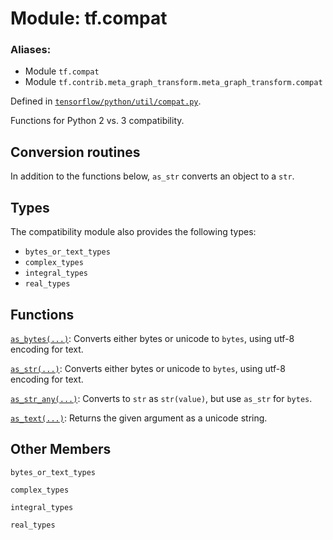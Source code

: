 <div itemscope itemtype="http://developers.google.com/ReferenceObject">
<meta itemprop="name" content="tf.compat" />
<meta itemprop="property" content="bytes_or_text_types"/>
<meta itemprop="property" content="complex_types"/>
<meta itemprop="property" content="integral_types"/>
<meta itemprop="property" content="real_types"/>
</div>

# Module: tf.compat

### Aliases:

* Module `tf.compat`
* Module `tf.contrib.meta_graph_transform.meta_graph_transform.compat`



Defined in [`tensorflow/python/util/compat.py`](https://www.tensorflow.org/code/tensorflow/python/util/compat.py).

Functions for Python 2 vs. 3 compatibility.

## Conversion routines
In addition to the functions below, `as_str` converts an object to a `str`.


## Types
The compatibility module also provides the following types:

* `bytes_or_text_types`
* `complex_types`
* `integral_types`
* `real_types`

## Functions

[`as_bytes(...)`](../tf/compat/as_bytes.md): Converts either bytes or unicode to `bytes`, using utf-8 encoding for text.

[`as_str(...)`](../tf/compat/as_bytes.md): Converts either bytes or unicode to `bytes`, using utf-8 encoding for text.

[`as_str_any(...)`](../tf/compat/as_str_any.md): Converts to `str` as `str(value)`, but use `as_str` for `bytes`.

[`as_text(...)`](../tf/compat/as_text.md): Returns the given argument as a unicode string.

## Other Members

`bytes_or_text_types`

`complex_types`

`integral_types`

`real_types`

